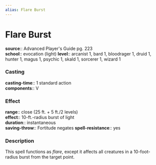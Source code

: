 ```yaml
---
alias: Flare Burst
---
```


# Flare Burst 

**source**:: Advanced Player's Guide pg. 223  
**school**:: evocation (light)
**level**:: arcanist 1, bard 1, bloodrager 1, druid 1, hunter 1, magus 1, psychic 1, skald 1, sorcerer 1, wizard 1

### Casting 

**casting-time**:: 1 standard action  
**components**:: V

### Effect 

**range**:: close (25 ft. + 5 ft./2 levels)  
**effect**:: 10-ft.-radius burst of light  
**duration**:: instantaneous  
**saving-throw**:: Fortitude negates
**spell-resistance**:: yes

### Description 

This spell functions as *flare*, except it affects all creatures in a 10-foot-radius burst from the target point.
